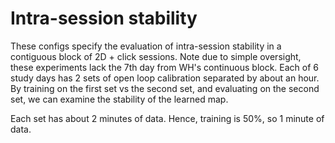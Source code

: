 # Intra-session stability

These configs specify the evaluation of intra-session stability in a contiguous block of 2D + click sessions.
Note due to simple oversight, these experiments lack the 7th day from WH's continuous block.
Each of 6 study days has 2 sets of open loop calibration separated by about an hour.
By training on the first set vs the second set, and evaluating on the second set, we can examine the stability of the learned map.

Each set has about 2 minutes of data. Hence, training is 50%, so 1 minute of data.